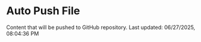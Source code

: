 # Auto Push File

Content that will be pushed to GitHub repository.
Last updated: 06/27/2025, 08:04:36 PM